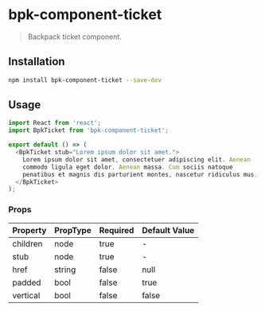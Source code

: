 # bpk-component-ticket

> Backpack ticket component.

## Installation

```sh
npm install bpk-component-ticket --save-dev
```

## Usage

```js
import React from 'react';
import BpkTicket from 'bpk-component-ticket';

export default () => (
  <BpkTicket stub="Lorem ipsum dolor sit amet.">
    Lorem ipsum dolor sit amet, consectetuer adipiscing elit. Aenean
    commodo ligula eget dolor. Aenean massa. Cum sociis natoque
    penatibus et magnis dis parturient montes, nascetur ridiculus mus.
  </BpkTicket>
);
```

### Props

| Property  | PropType | Required | Default Value |
| --------- | -------- | -------- | ------------- |
| children  | node     | true     | -             |
| stub      | node     | true     | -             |
| href      | string   | false    | null          |
| padded    | bool     | false    | true          |
| vertical  | bool     | false    | false         |
